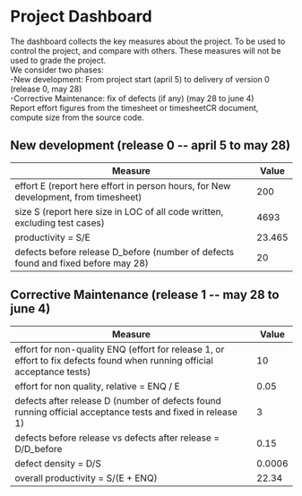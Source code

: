 # Project Dashboard

The dashboard collects the key measures about the project.
To be used to control the project, and compare with others. These measures will not be used to grade the project. <br>
We consider two phases: <br>
-New development: From project start (april 5) to delivery of version 0 (release 0, may 28) <br>
-Corrective Maintenance: fix of defects (if any)  (may 28 to june 4)   <br>
Report effort figures from the timesheet or timesheetCR document, compute size from the source code.

## New development (release 0  -- april 5 to may 28)
| Measure| Value |
|---|---|
|effort E (report here effort in person hours, for New development, from timesheet)  |200|
|size S (report here size in LOC of all code written, excluding test cases)  |4693|
|productivity = S/E |23.465|
|defects before release D_before (number of defects found and fixed before may 28) |20|




## Corrective Maintenance (release 1 -- may 28 to june 4)

| Measure | Value|
|---|---|
| effort for non-quality ENQ (effort for release 1, or effort to fix defects found when running official acceptance tests) |10|
| effort for non quality, relative = ENQ / E |0.05|
|defects after release D (number of defects found running official acceptance tests and  fixed in release 1) |3|
| defects before release vs defects after release = D/D_before |0.15|
|defect density = D/S|0.0006|
|overall productivity = S/(E + ENQ)|22.34|
